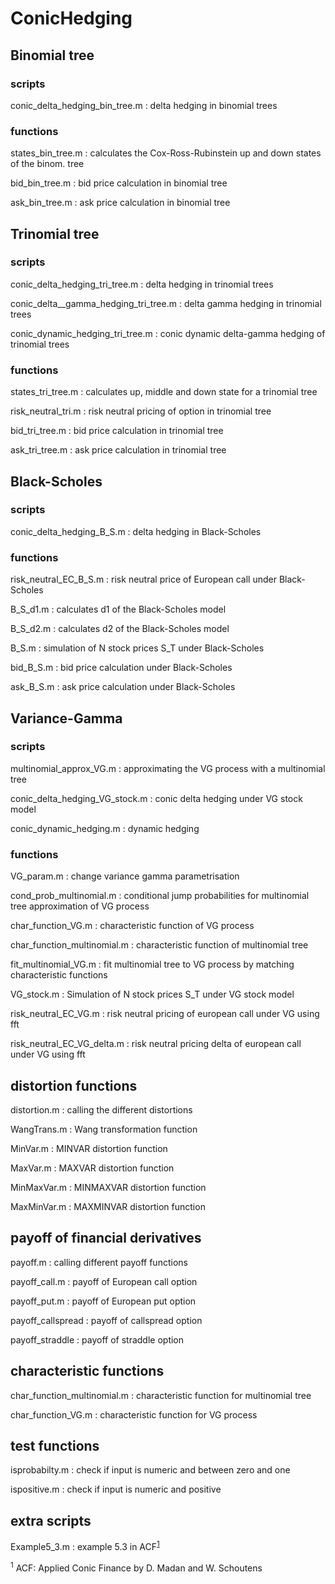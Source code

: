 ConicHedging
============

## Binomial tree 

### scripts

conic_delta_hedging_bin_tree.m : delta hedging in binomial trees

### functions

states_bin_tree.m : calculates the Cox-Ross-Rubinstein up and down states of the binom. tree 

bid_bin_tree.m : bid price calculation in binomial tree

ask_bin_tree.m : ask price calculation in binomial tree

## Trinomial tree 

### scripts

conic_delta_hedging_tri_tree.m : delta hedging in trinomial trees

conic_delta__gamma_hedging_tri_tree.m : delta gamma hedging in trinomial trees

conic_dynamic_hedging_tri_tree.m : conic dynamic delta-gamma hedging of trinomial trees

### functions

states_tri_tree.m : calculates up, middle and down state for a trinomial tree

risk_neutral_tri.m : risk neutral pricing of option in trinomial tree

bid_tri_tree.m : bid price calculation in trinomial tree

ask_tri_tree.m : ask price calculation in trinomial tree

## Black-Scholes 

### scripts

conic_delta_hedging_B_S.m : delta hedging in Black-Scholes

### functions

risk_neutral_EC_B_S.m : risk neutral price of European call under Black-Scholes

B_S_d1.m : calculates d1 of the Black-Scholes model

B_S_d2.m : calculates d2 of the Black-Scholes model

B_S.m : simulation of N stock prices S_T under Black-Scholes

bid_B_S.m : bid price calculation under Black-Scholes

ask_B_S.m : ask price calculation under Black-Scholes

## Variance-Gamma

### scripts

multinomial_approx_VG.m : approximating the VG process with a multinomial tree

conic_delta_hedging_VG_stock.m : conic delta hedging under VG stock model

conic_dynamic_hedging.m : dynamic hedging 

### functions

VG_param.m : change variance gamma parametrisation

cond_prob_multinomial.m : conditional jump probabilities for multinomial tree approximation of VG process

char_function_VG.m : characteristic function of VG process

char_function_multinomial.m : characteristic function of multinomial tree

fit_multinomial_VG.m : fit multinomial tree to VG process by matching characteristic functions

VG_stock.m : Simulation of N stock prices S_T under VG stock model

risk_neutral_EC_VG.m : risk neutral pricing of european call under VG using fft

risk_neutral_EC_VG_delta.m : risk neutral pricing delta of european call under VG using fft

## distortion functions

distortion.m : calling the different distortions

WangTrans.m : Wang transformation function

MinVar.m    : MINVAR distortion function

MaxVar.m    : MAXVAR distortion function

MinMaxVar.m : MINMAXVAR distortion function

MaxMinVar.m : MAXMINVAR distortion function 

## payoff of financial derivatives

payoff.m : calling different payoff functions

payoff_call.m : payoff of European call option

payoff_put.m : payoff of European put option

payoff_callspread : payoff of callspread option	

payoff_straddle : payoff of straddle option

## characteristic functions

char_function_multinomial.m : characteristic function for multinomial tree

char_function_VG.m : characteristic function for VG process

## test functions

isprobabilty.m : check if input is  numeric and between zero and one

ispositive.m : check if input is  numeric and positive

## extra scripts

Example5_3.m : example 5.3 in ACF<sup>[1](#myfootnote1)</sup>

<sup><a name="myfootnote1">1</a></sup> ACF: Applied Conic Finance by D. Madan and W. Schoutens 